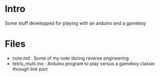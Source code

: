 # Intro

Some stuff developped for playing with an arduino and a gameboy

# Files

* note.md : Some of my note during reverse engineering
* tetris_multi.ino : Arduino program to play versus a gameboy classic through link port